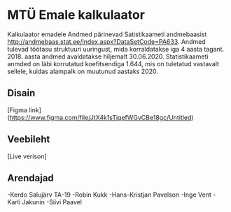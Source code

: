 # MTÜ Emale kalkulaator
Kalkulaator emadele
Andmed pärinevad Satistikaameti andmebaasist http://andmebaas.stat.ee/Index.aspx?DataSetCode=PA633. 
Andmed tulevad töötasu struktuuri uuringust, mida korraldatakse iga 4 aasta tagant. 2018. aasta andmed avaldatakse hiljemalt 30.06.2020.
Statistikaameti anmded on läbi korrutatud koefitsendiga 1.644, mis on tuletatud vastavalt sellele, kuidas alampalk on muutunud aastaks 2020. 

## Disain
[Figma link] (https://www.figma.com/file/JtX4k1sTjqefWGvCBe18gc/Untitled)

## Veebileht
[Live verison]

## Arendajad
-Kerdo Salujärv TA-19
-Robin Kukk 
-Hans-Kristjan Pavelson 
-Inge Vent
-Karli Jakunin
-Siivi Paavel
